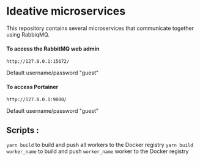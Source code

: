 # Ideative microservices
This repository contains several microservices that communicate together using RabbiqMQ.

#### To access the RabbitMQ web admin
`http://127.0.0.1:15672/`

Default username/password "guest"

#### To access Portainer
`http://127.0.0.1:9000/ `

Default username/password "guest"



## Scripts :
`yarn build` to build and push all workers to the Docker registry
`yarn build worker_name` to build and push `worker_name` worker to the Docker registry


